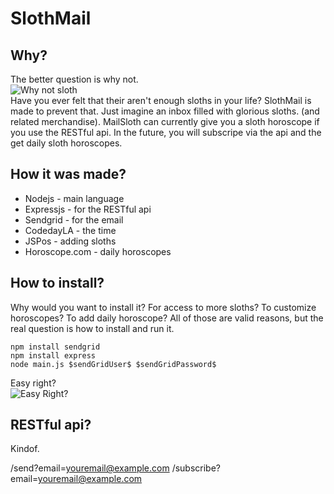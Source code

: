 SlothMail
=========

Why?
------

The better question is why not.   
![Why not sloth](https://3.bp.blogspot.com/-BscDUZYDpQY/URs3ZCdVMNI/AAAAAAAAyb8/lSwKX9C4A7M/s1600/2.gif)   
Have you ever felt that their aren't enough sloths in your life? SlothMail is made to prevent that. 
Just imagine an inbox filled with glorious sloths. (and related merchandise).
MailSloth can currently give you a sloth horoscope if you use the RESTful api. In the future, you will subscripe via the api and the get daily sloth horoscopes.

How it was made?
----------------
  - Nodejs - main language
  - Expressjs - for the RESTful api
  - Sendgrid - for the email
  - CodedayLA - the time
  - JSPos - adding sloths
  - Horoscope.com - daily horoscopes

How to install?
---------------
Why would you want to install it? For access to more sloths? To customize horoscopes? To add daily horoscope?
All of those are valid reasons, but the real question is how to install and run it.

```npm install sendgrid```   
```npm install express```   
```node main.js $sendGridUser$ $sendGridPassword$```

Easy right?   
![Easy Right?](http://www.gaming-servers.net/forums/uploads/FileUpload/3b/4581ead876f811e357998835f74e11.gif)

RESTful api?
------------
Kindof.

/send?email=youremail@example.com
/subscribe?email=youremail@example.com

